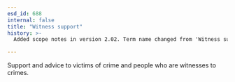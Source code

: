```yaml
---
esd_id: 688
internal: false
title: "Witness support"
history: >-
  Added scope notes in version 2.02. Term name changed from 'Witness support' to 'Law - witness support' in version 3.00. Name changed to 'Witness support' in version 4.00.

---
```


Support and advice to victims of crime and people who are witnesses to crimes.

